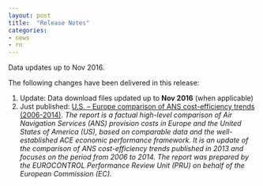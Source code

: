 ```yaml
---
layout: post
title:  "Release Notes"
categories:
- news
- rn
---
```


Data updates up to Nov 2016.

The following changes have been delivered in this release:

1. Update: Data download files updated up to **Nov 2016** (when applicable)
2.	Just published: [U.S. – Europe comparison of ANS cost-efficiency trends (2006-2014)](//www.eurocontrol.int/publications/2006-2014-US-Europe-comparison-ANS-cost-efficiency-trends.pdf). 
*The report is a factual high-level comparison of Air Navigation Services (ANS) provision costs in Europe and 
the United States of America (US), based on comparable data and the well-established ACE economic
performance framework. It is an update of the comparison of ANS cost-efficiency trends published in 2013
and focuses on the period from 2006 to 2014. The report was prepared by the EUROCONTROL Performance 
Review Unit (PRU) on behalf of the European Commission (EC).* 